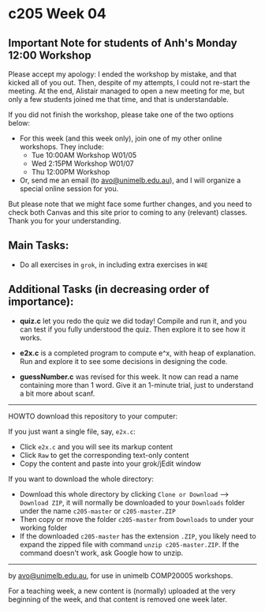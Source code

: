  c205 Week 04
=======

Important Note for students of Anh's Monday 12:00 Workshop
----------------------------------------------------------
Please accept my apology: I ended the workshop by mistake, and that kicked
all of you out. Then, despite of my attempts, I could not re-start the meeting. 
At the end, Alistair managed to open a new meeting for me, but only a few students joined me that time, and that is understandable.

If you did not finish the workshop, please take one of the two options below:
  * For this week (and this week only), join one of my other online workshops. They include:
    * Tue 10:00AM Workshop W01/05
    * Wed 2:15PM  Workshop W01/07
    * Thu 12:00PM Workshop
  * Or, send me an email (to avo@unimelb.edu.au), and I will organize a special online session for you.

But please note that we might face some further changes, and you need to check both Canvas and this site prior to coming to any (relevant) classes. Thank you for your understanding. 

Main Tasks:
-------------
  * Do all exercises in `grok`, in including extra exercises in `W4E`
  

Additional Tasks (in decreasing order of importance):
-------------------
  * **quiz.c** let you redo the quiz we did today! Compile and run it, and you can test
if you fully understood the quiz. Then explore it to see how it works.

  * **e2x.c** is a completed program to compute e^x, with heap of explanation. Run and explore it to see some decisions in designing the code. 

  * **guessNumber.c** was revised for this week. It now can read a name containing more than 1 word. Give it an 1-minute trial, just to understand a bit more about scanf.

 

------------------------------------------------------
HOWTO download this repository to your computer:

If you just want a single file, say, `e2x.c`:
  * Click `e2x.c` and you will see its markup content
  * Click `Raw` to get the corresponding text-only content 
  * Copy the content and paste into your grok/jEdit window


If you want to download the whole directory:
  * Download this whole directory by clicking `Clone or Download` --> `Download ZIP`, it will normally be downloaded to your `Downloads` folder under the name `c205-master` or `c205-master.ZIP`
  * Then copy or move the folder `c205-master` from `Downloads` to under your working folder
  * If the downloaded `c205-master` has the extension `.ZIP`, you likely need to expand the zipped file with command `unzip c205-master.ZIP`. If the command doesn't work, ask Google how to unzip.
 
-------------------------------------------------------------
by avo@unimelb.edu.au, for use in unimelb COMP20005 workshops.

For a teaching week, a new content is (normally) uploaded at the very beginning of the week, and that content is removed one week later.
